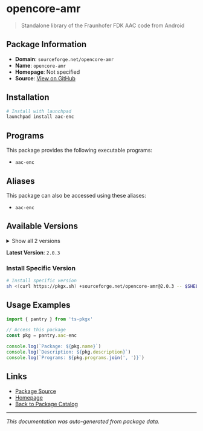 # opencore-amr

> Standalone library of the Fraunhofer FDK AAC code from Android

## Package Information

- **Domain**: `sourceforge.net/opencore-amr`
- **Name**: `opencore-amr`
- **Homepage**: Not specified
- **Source**: [View on GitHub](https://github.com/pkgxdev/pantry/tree/main/projects/sourceforge.net/opencore-amr/package.yml)

## Installation

```bash
# Install with launchpad
launchpad install aac-enc
```

## Programs

This package provides the following executable programs:

- `aac-enc`

## Aliases

This package can also be accessed using these aliases:

- `aac-enc`

## Available Versions

<details>
<summary>Show all 2 versions</summary>

- `2.0.3`, `2.0.2`

</details>

**Latest Version**: `2.0.3`

### Install Specific Version

```bash
# Install specific version
sh <(curl https://pkgx.sh) +sourceforge.net/opencore-amr@2.0.3 -- $SHELL -i
```

## Usage Examples

```typescript
import { pantry } from 'ts-pkgx'

// Access this package
const pkg = pantry.aac-enc

console.log(`Package: ${pkg.name}`)
console.log(`Description: ${pkg.description}`)
console.log(`Programs: ${pkg.programs.join(', ')}`)
```

## Links

- [Package Source](https://github.com/pkgxdev/pantry/tree/main/projects/sourceforge.net/opencore-amr/package.yml)
- [Homepage](#)
- [Back to Package Catalog](../package-catalog.md)

---

*This documentation was auto-generated from package data.*
